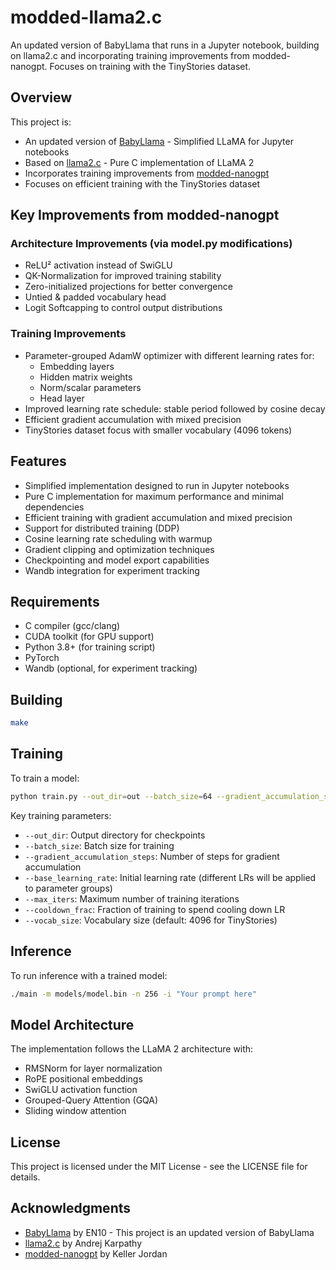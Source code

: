 # modded-llama2.c

An updated version of BabyLlama that runs in a Jupyter notebook, building on llama2.c and incorporating training improvements from modded-nanogpt. Focuses on training with the TinyStories dataset.

## Overview

This project is:
- An updated version of [BabyLlama](https://github.com/EN10/BabyLlama) - Simplified LLaMA for Jupyter notebooks
- Based on [llama2.c](https://github.com/karpathy/llama2.c) - Pure C implementation of LLaMA 2
- Incorporates training improvements from [modded-nanogpt](https://github.com/KellerJordan/modded-nanogpt)
- Focuses on efficient training with the TinyStories dataset

## Key Improvements from modded-nanogpt

### Architecture Improvements (via model.py modifications)
- ReLU² activation instead of SwiGLU
- QK-Normalization for improved training stability
- Zero-initialized projections for better convergence
- Untied & padded vocabulary head
- Logit Softcapping to control output distributions

### Training Improvements
- Parameter-grouped AdamW optimizer with different learning rates for:
  - Embedding layers
  - Hidden matrix weights
  - Norm/scalar parameters
  - Head layer
- Improved learning rate schedule: stable period followed by cosine decay
- Efficient gradient accumulation with mixed precision
- TinyStories dataset focus with smaller vocabulary (4096 tokens)

## Features

- Simplified implementation designed to run in Jupyter notebooks
- Pure C implementation for maximum performance and minimal dependencies
- Efficient training with gradient accumulation and mixed precision
- Support for distributed training (DDP)
- Cosine learning rate scheduling with warmup
- Gradient clipping and optimization techniques
- Checkpointing and model export capabilities
- Wandb integration for experiment tracking

## Requirements

- C compiler (gcc/clang)
- CUDA toolkit (for GPU support)
- Python 3.8+ (for training script)
- PyTorch
- Wandb (optional, for experiment tracking)

## Building

```bash
make
```

## Training

To train a model:

```bash
python train.py --out_dir=out --batch_size=64 --gradient_accumulation_steps=4
```

Key training parameters:
- `--out_dir`: Output directory for checkpoints
- `--batch_size`: Batch size for training
- `--gradient_accumulation_steps`: Number of steps for gradient accumulation
- `--base_learning_rate`: Initial learning rate (different LRs will be applied to parameter groups)
- `--max_iters`: Maximum number of training iterations
- `--cooldown_frac`: Fraction of training to spend cooling down LR
- `--vocab_size`: Vocabulary size (default: 4096 for TinyStories)

## Inference

To run inference with a trained model:

```bash
./main -m models/model.bin -n 256 -i "Your prompt here"
```

## Model Architecture

The implementation follows the LLaMA 2 architecture with:
- RMSNorm for layer normalization
- RoPE positional embeddings
- SwiGLU activation function
- Grouped-Query Attention (GQA)
- Sliding window attention

## License

This project is licensed under the MIT License - see the LICENSE file for details.

## Acknowledgments

- [BabyLlama](https://github.com/EN10/BabyLlama) by EN10 - This project is an updated version of BabyLlama
- [llama2.c](https://github.com/karpathy/llama2.c) by Andrej Karpathy
- [modded-nanogpt](https://github.com/KellerJordan/modded-nanogpt) by Keller Jordan